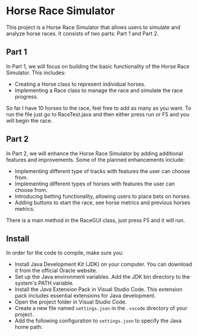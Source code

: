 # Horse Race Simulator

This project is a Horse Race Simulator that allows users to simulate and analyze horse races. It consists of two parts: Part 1 and Part 2.

## Part 1

In Part 1, we will focus on building the basic functionality of the Horse Race Simulator. This includes:

- Creating a Horse class to represent individual horses.
- Implementing a Race class to manage the race and simulate the race progress.

So far I have 10 horses to the race, feel free to add as many as you want. To run the file just go to RaceTest.java and then either press run or F5 and you will begin the race.

## Part 2

In Part 2, we will enhance the Horse Race Simulator by adding additional features and improvements. Some of the planned enhancements include:

- Implementing different type of tracks with features the user can choose from.
- Implementing different types of horses with features the user can choose from.
- Introducing betting functionality, allowing users to place bets on horses.
- Adding buttons to start the race, see horse metrics and previous horses metrics.

There is a main method in the RaceGUI class, just press F5 and it will run.

## Install

In order for the code to compile, make sure you:

- Install Java Development Kit (JDK) on your computer. You can download it from the official Oracle website.
- Set up the Java environment variables. Add the JDK bin directory to the system's PATH variable.
- Install the Java Extension Pack in Visual Studio Code. This extension pack includes essential extensions for Java development.
- Open the project folder in Visual Studio Code.
- Create a new file named `settings.json` in the `.vscode` directory of your project.
- Add the following configuration to `settings.json` to specify the Java home path:




